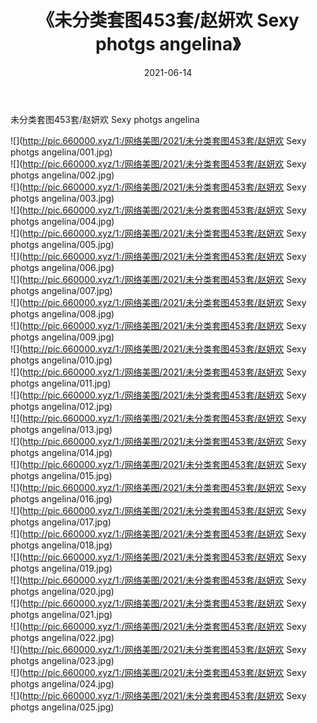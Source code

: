 ﻿---
layout: post
title:  《未分类套图453套/赵妍欢 Sexy photgs angelina》
date:   2021-06-14
img: http://pic.660000.xyz/1:/网络美图/2021/未分类套图453套/赵妍欢 Sexy photgs angelina/000.jpg
categories: [美女, 清纯, 唯美]
---

未分类套图453套/赵妍欢 Sexy photgs angelina

 ![](http://pic.660000.xyz/1:/网络美图/2021/未分类套图453套/赵妍欢 Sexy photgs angelina/001.jpg) <br>![](http://pic.660000.xyz/1:/网络美图/2021/未分类套图453套/赵妍欢 Sexy photgs angelina/002.jpg) <br>![](http://pic.660000.xyz/1:/网络美图/2021/未分类套图453套/赵妍欢 Sexy photgs angelina/003.jpg) <br>![](http://pic.660000.xyz/1:/网络美图/2021/未分类套图453套/赵妍欢 Sexy photgs angelina/004.jpg) <br>![](http://pic.660000.xyz/1:/网络美图/2021/未分类套图453套/赵妍欢 Sexy photgs angelina/005.jpg) <br>![](http://pic.660000.xyz/1:/网络美图/2021/未分类套图453套/赵妍欢 Sexy photgs angelina/006.jpg) <br>![](http://pic.660000.xyz/1:/网络美图/2021/未分类套图453套/赵妍欢 Sexy photgs angelina/007.jpg) <br>![](http://pic.660000.xyz/1:/网络美图/2021/未分类套图453套/赵妍欢 Sexy photgs angelina/008.jpg) <br>![](http://pic.660000.xyz/1:/网络美图/2021/未分类套图453套/赵妍欢 Sexy photgs angelina/009.jpg) <br>![](http://pic.660000.xyz/1:/网络美图/2021/未分类套图453套/赵妍欢 Sexy photgs angelina/010.jpg) <br>![](http://pic.660000.xyz/1:/网络美图/2021/未分类套图453套/赵妍欢 Sexy photgs angelina/011.jpg) <br>![](http://pic.660000.xyz/1:/网络美图/2021/未分类套图453套/赵妍欢 Sexy photgs angelina/012.jpg) <br>![](http://pic.660000.xyz/1:/网络美图/2021/未分类套图453套/赵妍欢 Sexy photgs angelina/013.jpg) <br>![](http://pic.660000.xyz/1:/网络美图/2021/未分类套图453套/赵妍欢 Sexy photgs angelina/014.jpg) <br>![](http://pic.660000.xyz/1:/网络美图/2021/未分类套图453套/赵妍欢 Sexy photgs angelina/015.jpg) <br>![](http://pic.660000.xyz/1:/网络美图/2021/未分类套图453套/赵妍欢 Sexy photgs angelina/016.jpg) <br>![](http://pic.660000.xyz/1:/网络美图/2021/未分类套图453套/赵妍欢 Sexy photgs angelina/017.jpg) <br>![](http://pic.660000.xyz/1:/网络美图/2021/未分类套图453套/赵妍欢 Sexy photgs angelina/018.jpg) <br>![](http://pic.660000.xyz/1:/网络美图/2021/未分类套图453套/赵妍欢 Sexy photgs angelina/019.jpg) <br>![](http://pic.660000.xyz/1:/网络美图/2021/未分类套图453套/赵妍欢 Sexy photgs angelina/020.jpg) <br>![](http://pic.660000.xyz/1:/网络美图/2021/未分类套图453套/赵妍欢 Sexy photgs angelina/021.jpg) <br>![](http://pic.660000.xyz/1:/网络美图/2021/未分类套图453套/赵妍欢 Sexy photgs angelina/022.jpg) <br>![](http://pic.660000.xyz/1:/网络美图/2021/未分类套图453套/赵妍欢 Sexy photgs angelina/023.jpg) <br>![](http://pic.660000.xyz/1:/网络美图/2021/未分类套图453套/赵妍欢 Sexy photgs angelina/024.jpg) <br>![](http://pic.660000.xyz/1:/网络美图/2021/未分类套图453套/赵妍欢 Sexy photgs angelina/025.jpg) <br>